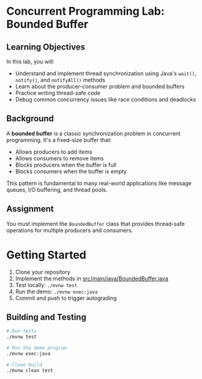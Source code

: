# Concurrent Programming Lab: Bounded Buffer

## Learning Objectives

In this lab, you will:
- Understand and implement thread synchronization using Java's `wait()`, `notify()`, and `notifyAll()` methods
- Learn about the producer-consumer problem and bounded buffers
- Practice writing thread-safe code
- Debug common concurrency issues like race conditions and deadlocks

## Background

A **bounded buffer** is a classic synchronization problem in concurrent programming. It's a fixed-size buffer that:
- Allows producers to add items
- Allows consumers to remove items
- Blocks producers when the buffer is full
- Blocks consumers when the buffer is empty

This pattern is fundamental to many real-world applications like message queues, I/O buffering, and thread pools.

## Assignment

You must implement the `BoundedBuffer` class that provides thread-safe operations for multiple producers and consumers.

# Getting Started

1. Clone your repository
2. Implement the methods in [src/main/java/BoundedBuffer.java](src/main/java/BoundedBuffer.java)
3. Test locally: `./mvnw test`
4. Run the demo: `./mvnw exec:java`
5. Commit and push to trigger autograding

## Building and Testing

```bash
# Run tests
./mvnw test

# Run the demo program
./mvnw exec:java

# Clean build
./mvnw clean test
```


